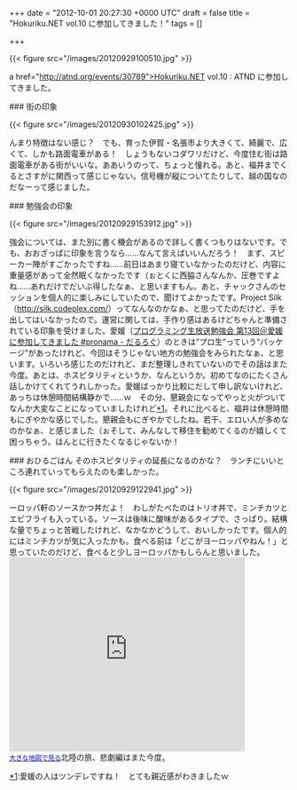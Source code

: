 
+++
date = "2012-10-01 20:27:30 +0000 UTC"
draft = false
title = "Hokuriku.NET vol.10 に参加してきました！"
tags = []

+++


{{< figure src="/images/20120929100510.jpg"  >}}

a href="http://atnd.org/events/30789">Hokuriku.NET vol.10 : ATND</a> に参加してきました。

<div class="section">
    ### 街の印象
    

{{< figure src="/images/20120930102425.jpg"  >}}

んまり特徴はない感じ？　でも、育った伊賀・名張市より大きくて、綺麗で、広くて、しかも路面電車がある！　しょうもないコダワリだけど、今度住む街は路面電車がある街がいいな。ああいうのって、ちょっと憧れる。あと、福井までくるとさすがに関西って感じじゃない。信号機が縦についてたりして、越の国なのだなーって感じました。

</div>
<div class="section">
    ### 勉強会の印象
    

{{< figure src="/images/20120929153912.jpg"  >}}

強会については、また別に書く機会があるので詳しく書くつもりはないです。でも、おおざっぱに印象を言うなら……なんて言えばいいんだろう！　まず、スピーカー陣がすごかったですね……前日はあまり寝ていなかったのだけど、内容に重量感があって全然眠くなかったです（ぉとくに西脇さんなんか、圧巻ですよね……あれだけでだいぶ得したなぁ、と思いますもん。あと、チャックさんのセッションを個人的に楽しみにしていたので、聞けてよかったです。Project Silk（<a href="http://silk.codeplex.com/">http://silk.codeplex.com/</a>）ってなんなのかなぁ、と思ってたのだけど、手を出してはいなかったので。運営に関しては、手作り感はあるけどちゃんと準備されている印象を受けました。愛媛（<a href="https://blog.daruyanagi.jp/entry/2012/04/02/232457">プログラミング生放送勉強会 第13回＠愛媛 に参加してきました #pronama - だるろぐ</a>）のときは“プロ生”っていう“パッケージ”があったけれど、今回はそうじゃない地方の勉強会をみられたなぁ、と思います。いろいろ感じたのだけれど、まだ整理しきれていないのでその話はまた今度。あとは、ホスピタリティというか、なんというか。初めてなのにたくさん話しかけてくれてうれしかった。愛媛ばっかり比較にだして申し訳ないけれど、あっちは休憩時間結構静かで……ｗ　その分、懇親会になってやっと火がついてなんか大変なことになっていましたけれど<a href="#f-f6c66439" name="fn-f6c66439" title="愛媛の人はツンデレですね！　とても親近感がわきましたｗ">*1</a>。それに比べると、福井は休憩時間もにぎやかな感じでした。懇親会もにぎやかでしたね。若干、エロい人が多めなのかなぁ、と感じました（ぉそして、みんなして移住を勧めてくるのが嬉しくて困っちゃう。ほんとに行きたくなるじゃないか！

</div>
<div class="section">
    ### おひるごはん
    そのホスピタリティの延長になるのかな？　ランチにいいところ連れていってもらえたのも楽しかった。

{{< figure src="/images/20120929122941.jpg"  >}}

ーロッパ軒のソースかつ丼だよ！　わしがたべたのはトリオ丼で、ミンチカツとエビフライも入っている。ソースは後味に酸味があるタイプで、さっぱり。結構な量でちょっと苦戦したけれど、なかなかどうして、おいしかったです。個人的にはミンチカツが気に入ったかも。食べる前は「どこがヨーロッパやねん！」と思っていたのだけど、食べると少しヨーロッパかもしらんと思いました。<iframe width="425" height="350" frameborder="0" scrolling="no" marginheight="0" marginwidth="0" src="https://maps.google.co.jp/maps?f=q&amp;source=s_q&amp;hl=ja&amp;geocode=&amp;q=%E7%A6%8F%E4%BA%95%E7%9C%8C%E7%A6%8F%E4%BA%95%E5%B8%82%E5%9F%8E%E6%9D%B1%EF%BC%92%E4%B8%81%E7%9B%AE%EF%BC%91%EF%BC%93%E2%88%92%EF%BC%91%EF%BC%95+%E3%83%A8%E3%83%BC%E3%83%AD%E3%83%83%E3%83%91%E8%BB%92+%E3%81%BF%E3%82%86%E3%81%8D%E5%88%86%E5%BA%97&amp;aq=0&amp;oq=%E3%83%A8%E3%83%BC%E3%83%AD%E3%83%83%E3%83%91%E8%BB%92+%E3%81%BF%E3%82%86%E3%81%8D&amp;sll=35.656119,136.070158&amp;sspn=0.01339,0.023346&amp;gl=jp&amp;brcurrent=3,0x5ff8beaf3b742b4f:0xa41b1476580dbbbd,0&amp;ie=UTF8&amp;hq=%E7%A6%8F%E4%BA%95%E7%9C%8C%E7%A6%8F%E4%BA%95%E5%B8%82%E5%9F%8E%E6%9D%B1%EF%BC%92%E4%B8%81%E7%9B%AE%EF%BC%91%EF%BC%93%E2%88%92%EF%BC%91%EF%BC%95+%E3%83%A8%E3%83%BC%E3%83%AD%E3%83%83%E3%83%91%E8%BB%92+%E3%81%BF%E3%82%86%E3%81%8D%E5%88%86%E5%BA%97&amp;t=m&amp;cid=827284862273092180&amp;hnear=&amp;ll=36.072898,136.237764&amp;spn=0.024281,0.036478&amp;z=14&amp;iwloc=A&amp;output=embed"></iframe><br/><small><a href="https://maps.google.co.jp/maps?f=q&amp;source=embed&amp;hl=ja&amp;geocode=&amp;q=%E7%A6%8F%E4%BA%95%E7%9C%8C%E7%A6%8F%E4%BA%95%E5%B8%82%E5%9F%8E%E6%9D%B1%EF%BC%92%E4%B8%81%E7%9B%AE%EF%BC%91%EF%BC%93%E2%88%92%EF%BC%91%EF%BC%95+%E3%83%A8%E3%83%BC%E3%83%AD%E3%83%83%E3%83%91%E8%BB%92+%E3%81%BF%E3%82%86%E3%81%8D%E5%88%86%E5%BA%97&amp;aq=0&amp;oq=%E3%83%A8%E3%83%BC%E3%83%AD%E3%83%83%E3%83%91%E8%BB%92+%E3%81%BF%E3%82%86%E3%81%8D&amp;sll=35.656119,136.070158&amp;sspn=0.01339,0.023346&amp;gl=jp&amp;brcurrent=3,0x5ff8beaf3b742b4f:0xa41b1476580dbbbd,0&amp;ie=UTF8&amp;hq=%E7%A6%8F%E4%BA%95%E7%9C%8C%E7%A6%8F%E4%BA%95%E5%B8%82%E5%9F%8E%E6%9D%B1%EF%BC%92%E4%B8%81%E7%9B%AE%EF%BC%91%EF%BC%93%E2%88%92%EF%BC%91%EF%BC%95+%E3%83%A8%E3%83%BC%E3%83%AD%E3%83%83%E3%83%91%E8%BB%92+%E3%81%BF%E3%82%86%E3%81%8D%E5%88%86%E5%BA%97&amp;t=m&amp;cid=827284862273092180&amp;hnear=&amp;ll=36.072898,136.237764&amp;spn=0.024281,0.036478&amp;z=14&amp;iwloc=A" style="color:#0000FF;text-align:left">大きな地図で見る</a></small>北陸の旅、悲劇編はまた今度。

</div><div class="footnote">
<a href="#fn-f6c66439" name="f-f6c66439" class="footnote-number">*1</a><span class="footnote-delimiter">:</span><span class="footnote-text">愛媛の人はツンデレですね！　とても親近感がわきましたｗ</span>
</div>

